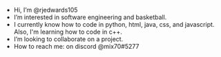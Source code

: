 - Hi, I’m @rjedwards105
- I’m interested in software engineering and basketball.
- I currently know how to code in python, html, java, css, and javascript. Also, I'm learning how to code in c++.
- I’m looking to collaborate on a project.
- How to reach me: on discord @mix70#5277

<!---
rjedwards105/rjedwards105 is a ✨ special ✨ repository because its `README.md` (this file) appears on your GitHub profile.
You can click the Preview link to take a look at your changes.
--->
